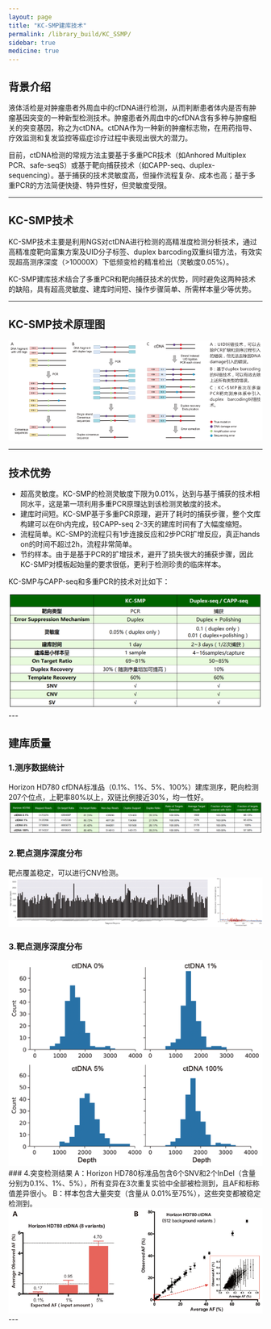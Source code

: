 ```yaml
---
layout: page
title: "KC-SMP建库技术"
permalink: /library_build/KC_SSMP/
sidebar: true
medicine: true
---
```


## 背景介绍

液体活检是对肿瘤患者外周血中的cfDNA进行检测，从而判断患者体内是否有肿瘤基因突变的一种新型检测技术。肿瘤患者外周血中的cfDNA含有多种与肿瘤相关的突变基因，称之为ctDNA。ctDNA作为一种新的肿瘤标志物，在用药指导、疗效监测和复发监控等癌症诊疗过程中表现出很大的潜力。

目前，ctDNA检测的常规方法主要基于多重PCR技术（如Anhored Multiplex PCR、safe-seqS）或基于靶向捕获技术（如CAPP-seq、duplex-sequencing）。基于捕获的技术灵敏度高，但操作流程复杂、成本也高；基于多重PCR的方法简便快捷、特异性好，但灵敏度受限。

---

## KC-SMP技术

KC-SMP技术主要是利用NGS对ctDNA进行检测的高精准度检测分析技术，通过高精准度靶向富集方案及UID分子标签、duplex barcoding双重纠错方法，有效实现超高测序深度（>10000X）下低频变检的精准检出（灵敏度0.05%）。

KC-SMP建库技术结合了多重PCR和靶向捕获技术的优势，同时避免这两种技术的缺陷，具有超高灵敏度、建库时间短、操作步骤简单、所需样本量少等优势。


---

## KC-SMP技术原理图
<img class="fig30" src="/image/library_build/SSMP/SMP_library.png">

---

## 技术优势


* 超高灵敏度。KC-SMP的检测灵敏度下限为0.01%，达到与基于捕获的技术相同水平，这是第一项利用多重PCR原理达到该检测灵敏度的技术。
* 建库时间短。KC-SMP基于多重PCR原理，避开了耗时的捕获步骤，整个文库构建可以在6h内完成，较CAPP-seq 2-3天的建库时间有了大幅度缩短。
* 流程简单。KC-SMP的流程只有1步连接反应和2步PCR扩增反应，真正hands on的时间不超过2h，流程非常简单。
* 节约样本。由于是基于PCR的扩增技术，避开了损失很大的捕获步骤，因此KC-SMP对模板起始量的要求很低，更利于检测珍贵的临床样本。

KC-SMP与CAPP-seq和多重PCR的技术对比如下：

<img src="/image/library_build/SSMP/SMP2.png">
---

## 建库质量

### 1.测序数据统计

Horizon HD780 cfDNA标准品（0.1%、1%、5%、100%）建库测序，靶向检测207个位点，上靶率80%以上，双链比例接近30%，均一性好。
<img src="/image/library_build/SSMP/SMP1.png">

### 2.靶点测序深度分布

靶点覆盖稳定，可以进行CNV检测。
<img src="/image/library_build/SSMP/SMP3.png">
### 3.靶点测序深度分布

<img src="/image/library_build/SSMP/SMP4.png">
### 4.突变检测结果
A：Horizon HD780标准品包含6个SNV和2个InDel（含量分别为0.1%、1%、5%），所有变异在3次重复实验中全部被检测到，且AF和标称值差异很小。
B：样本包含大量突变（含量从 0.01%至75%），这些突变都被稳定检测到。
<img src="/image/library_build/SSMP/SMP5.png">
---

